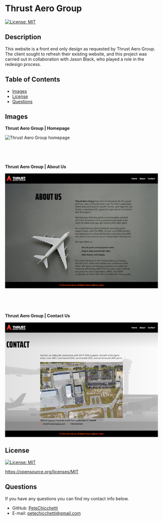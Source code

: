 # Thrust Aero Group
  
  [![License: MIT](https://img.shields.io/badge/License-MIT-yellow.svg)](https://opensource.org/licenses/MIT)
          
  ## Description

  This website is a front end only design as requested by Thrust Aero Group. The client sought to refresh their existing website, and this project was carried out in collaboration with Jason Black, who played a role in the redesign process.
          
  ## Table of Contents

  * [Images](#images)
  * [License](#license)
  * [Questions](#questions)
          
  ## Images

  <strong>Thrust Aero Group | Homepage</strong>

  ![Thrust Aero Group homepage](./assets/images/thrustaerogroup.com_.png)

  <br/>
  <br/>
  <br/>


  <strong>Thrust Aero Group | About Us</strong>

  ![Thrust Aero Group about](./assets/images/thrustaerogroup.com_about.html.png)

  <br/>
  <br/>
  <br/>


  <strong>Thrust Aero Group | Contact Us</strong>

  ![Thrust Aero Group contact](./assets/images/thrustaerogroup.com_contact.html.png)


          
  ## License

  
  [![License: MIT](https://img.shields.io/badge/License-MIT-yellow.svg)](https://opensource.org/licenses/MIT)
  
  https://opensource.org/licenses/MIT 
    
          
  ## Questions
  If you have any questions you can find my contact info below.
  * GitHub: [PeteChicchetti](https://github.com/PeteChicchetti)
  * E-mail: petechicchetti@gmail.com
  